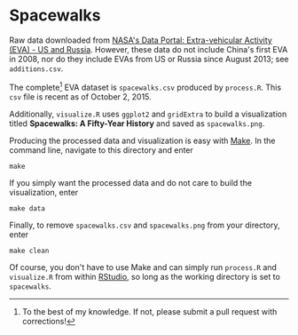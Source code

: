 # Spacewalks

Raw data downloaded from [NASA's Data Portal: Extra-vehicular Activity (EVA) - US and Russia](https://data.nasa.gov/Raw-Data/Extra-vehicular-Activity-EVA-US-and-Russia/9kcy-zwvn). However, these data do not include China's first EVA in 2008, nor do they include EVAs from US or Russia since August 2013; see `additions.csv`.

The complete[^1] EVA dataset is `spacewalks.csv` produced by `process.R`. This `csv` file is recent as of October 2, 2015.

Additionally, `visualize.R` uses `ggplot2` and `gridExtra` to build a visualization titled **Spacewalks: A Fifty-Year History** and saved as `spacewalks.png`.

Producing the processed data and visualization is easy with [Make](https://www.gnu.org/software/make/). In the command line, navigate to this directory and enter
```
make
```

If you simply want the processed data and do not care to build the visualization, enter
```
make data
```

Finally, to remove `spacewalks.csv` and `spacewalks.png` from your directory, enter
```
make clean
```

Of course, you don't have to use Make and can simply run `process.R` and `visualize.R` from within [RStudio](https://www.rstudio.com), so long as the working directory is set to `spacewalks`. 

[^1]: To the best of my knowledge. If not, please submit a pull request with corrections!